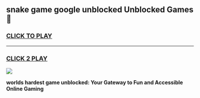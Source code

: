 
## snake game google unblocked Unblocked Games👋
<h3>
<a href="https://premium.freeplayer.one?title=snake_game_google_unblocked&ref=16F">CLICK TO PLAY</a></h3>
<hr>

<h3>
<a href="https://premium.freeplayer.one?title=snake_game_google_unblocked&ref=16F">CLICK 2 PLAY</a>
  
</h3>

<a href="https://premium.freeplayer.one?title=snake_game_google_unblocked&ref=16F/"><img src="https://clearcache.store/games.png"></a>


**worlds hardest game unblocked: Your Gateway to Fun and Accessible Online Gaming**
